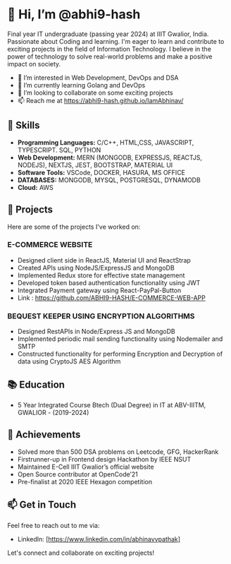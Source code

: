 # 👋 Hi, I’m @abhi9-hash

Final year IT undergraduate (passing year 2024) at IIIT Gwalior, India. Passionate about Coding and learning. I'm eager to learn and contribute to exciting projects in the field of Information Technology. I believe in the power of technology to solve real-world problems and make a positive impact on society.

- 👀 I’m interested in Web Development, DevOps and DSA
- 🌱 I’m currently learning Golang and DevOps
- 💞️ I’m looking to collaborate on some exciting projects
- 📫 Reach me at https://abhi9-hash.github.io/IamAbhinav/


## 🔧 Skills

- **Programming Languages:** C/C++, HTML,CSS, JAVASCRIPT, TYPESCRIPT. SQL, PYTHON
- **Web Development:** MERN (MONGODB, EXPRESSJS, REACTJS, NODEJS), NEXTJS, JEST, BOOTSTRAP, MATERIAL UI
- **Software Tools:** VSCode, DOCKER, HASURA, MS OFFICE
- **DATABASES:** MONGODB, MYSQL, POSTGRESQL, DYNAMODB
- **Cloud:** AWS


## 🚀 Projects

Here are some of the projects I've worked on:

  ### E-COMMERCE WEBSITE
  
 - Designed client side in ReactJS, Material UI and ReactStrap
 - Created APIs using NodeJS/ExpressJS and MongoDB
 -  Implemented Redux store for effective state management
 - Developed token based authentication functionality using JWT
 - Integrated Payment gateway using React-PayPal-Button
 - Link : https://github.com/ABHI9-HASH/E-COMMERCE-WEB-APP

 ### BEQUEST KEEPER USING ENCRYPTION ALGORITHMS
  
 - Designed RestAPIs in Node/Express JS and MongoDB
 - Implemented periodic mail sending functionality using Nodemailer and SMTP
 - Constructed functionality for performing Encryption and Decryption of data using CryptoJS AES Algorithm

  
## 📚 Education

- 5 Year Integrated Course Btech (Dual Degree) in IT at ABV-IIITM, GWALIOR - (2019-2024)


## 🌟 Achievements

- Solved more than 500 DSA problems on Leetcode, GFG, HackerRank
- Firstrunner-up in Frontend design Hackathon by IEEE NSUT
- Maintained E-Cell IIIT Gwalior’s official website
- Open Source contributor at OpenCode’21
- Pre-finalist at 2020 IEEE Hexagon competition


## 📫 Get in Touch

Feel free to reach out to me via:

 
- LinkedIn: [https://www.linkedin.com/in/abhinavvpathak]
 

Let's connect and collaborate on exciting projects!
